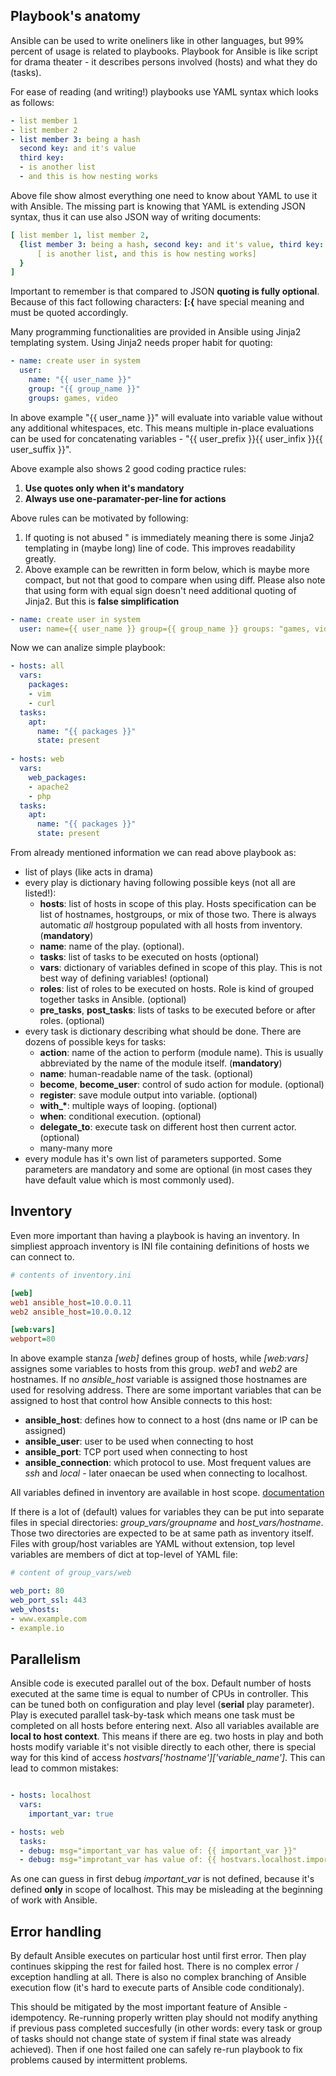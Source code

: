## Playbook's anatomy

Ansible can be used to write oneliners like in other languages, but 99% percent of usage is related to playbooks.
Playbook for Ansible is like script for drama theater - it describes persons involved (hosts) and what they do (tasks).

For ease of reading (and writing!) playbooks use YAML syntax which looks as follows:

```yaml
- list member 1
- list member 2
- list member 3: being a hash
  second key: and it's value
  third key:
  - is another list
  - and this is how nesting works
```

Above file show almost everything one need to know about YAML to use it with Ansible. The missing part is knowing that YAML
is extending JSON syntax, thus it can use also JSON way of writing documents:

```yaml
[ list member 1, list member 2, 
  {list member 3: being a hash, second key: and it's value, third key: 
      [ is another list, and this is how nesting works]
  }
]
```

Important to remember is that compared to JSON **quoting is fully optional**. Because of this fact following characters: **[:{** have 
special meaning and must be quoted accordingly.

Many programming functionalities are provided in Ansible using Jinja2 templating system. Using Jinja2 needs proper habit for quoting:

```yaml
- name: create user in system
  user:
    name: "{{ user_name }}"
    group: "{{ group_name }}"
    groups: games, video
```

In above example "{{ user_name }}" will evaluate into variable value without any additional whitespaces, etc. This means multiple in-place
evaluations can be used for concatenating variables - "{{ user_prefix }}{{ user_infix }}{{ user_suffix }}".

Above example also shows 2 good coding practice rules:
1. **Use quotes only when it's mandatory**
2. **Always use one-paramater-per-line for actions**

Above rules can be motivated by following:
1. If quoting is not abused " is immediately meaning there is some Jinja2 templating in (maybe long) line of code. This improves
readability greatly.
2. Above example can be rewritten in form below, which is maybe more compact, but not that good to compare when using diff. Please also
note that using form with equal sign doesn't need additional quoting of Jinja2. But this is **false simplification**

```yaml
- name: create user in system
  user: name={{ user_name }} group={{ group_name }} groups: "games, video"
```

Now we can analize simple playbook:

```yaml
- hosts: all
  vars:
    packages:
    - vim
    - curl
  tasks:
    apt:
      name: "{{ packages }}"
      state: present
    
- hosts: web
  vars:
    web_packages:
    - apache2
    - php
  tasks:
    apt:
      name: "{{ packages }}"
      state: present
```

From already mentioned information we can read above playbook as:
* list of plays (like acts in drama)
* every play is dictionary having following possible keys (not all are listed!):
  * **hosts**: list of hosts in scope of this play. Hosts specification can be list of hostnames, hostgroups, or mix of those two. There is always automatic *all* hostgroup populated with all hosts from inventory. (**mandatory**)
  * **name**: name of the play. (optional).
  * **tasks**:  list of tasks to be executed on hosts (optional)
  * **vars**: dictionary of variables defined in scope of this play. This is not best way of defining variables! (optional)
  * **roles**: list of roles to be executed on hosts. Role is kind of grouped together tasks in Ansible. (optional)
  * **pre_tasks**, **post_tasks**: lists of tasks to be executed before or after roles. (optional)
* every task is dictionary describing what should be done. There are dozens of possible keys for tasks:
  * **action**: name of the action to perform (module name). This is usually abbreviated by the name of the module itself. (**mandatory**)
  * **name**: human-readable name of the task. (optional)
  * **become**, **become_user**: control of sudo action for module. (optional)
  * **register**: save module output into variable. (optional)
  * **with\_\***: multiple ways of looping. (optional)
  * **when**: conditional execution. (optional)
  * **delegate_to**: execute task on different host then current actor. (optional)
  * many-many more
* every module has it's own list of parameters supported. Some parameters are mandatory and some are optional (in most cases they have default value which is most commonly used).
  
## Inventory

Even more important than having a playbook is having an inventory. In simpliest approach inventory is INI file containing definitions of hosts we can connect to.

```ini
# contents of inventory.ini

[web]
web1 ansible_host=10.0.0.11
web2 ansible_host=10.0.0.12

[web:vars]
webport=80
```

In above example stanza *[web]* defines group of hosts, while *[web:vars]* assignes some variables to hosts from this group.
*web1* and *web2* are hostnames. If no *ansible_host* variable is assigned those hostnames are used for resolving address. There are some important variables that can be assigned to host that control how Ansible connects to this host:
* **ansible_host**: defines how to connect to a host (dns name or IP can be assigned)
* **ansible_user**: user to be used when connecting to host
* **ansible_port**: TCP port used when connecting to host
* **ansible_connection**: which protocol to use. Most frequent values are *ssh* and *local* - later onaecan be used when connecting to localhost.

All variables defined in inventory are available in host scope.
[documentation](http://docs.ansible.com/ansible/intro_inventory.html)

If there is a lot of (default) values for variables they can be put into separate files in special directories: *group_vars/groupname* and *host_vars/hostname*. Those two directories are expected to be at same path as inventory itself. Files with group/host variables are YAML without extension, top level variables are members of dict at top-level of YAML file:

```yaml
# content of group_vars/web

web_port: 80
web_port_ssl: 443
web_vhosts:
- www.example.com
- example.io
```

## Parallelism
Ansible code is executed parallel out of the box. Default number of hosts executed at the same time is equal to number of CPUs in controller. This can be tuned both on configuration and play level (**serial** play parameter). Play is executed parallel task-by-task which means one task must be completed on all hosts before entering next. Also all variables available are **local to host context**. This means if there are eg. two hosts in play and both hosts modify variable it's not visible directly to each other, there is special way for this kind of access *hostvars['hostname']['variable_name']*. This can lead to common mistakes:

```yaml

- hosts: localhost
  vars:
    important_var: true

- hosts: web
  tasks:
  - debug: msg="important_var has value of: {{ important_var }}"
  - debug: msg="improtant_var has value of: {{ hostvars.localhost.important_var }}"
```

As one can guess in first debug *important_var* is not defined, because it's defined **only** in scope of localhost. This may be misleading at the beginning of work with Ansible.

## Error handling
By default Ansible executes on particular host until first error. Then play continues skipping the rest for failed host.
There is no complex error / exception handling at all. There is also no complex branching of Ansible execution flow (it's hard to execute parts of Ansible code conditionaly).

This should be mitigated by the most important feature of Ansible - idempotency. Re-running properly written play should not modify anything if previous pass completed succesfully (in other words: every task or group of tasks should not change state of system if final
state was already achieved). Then if one host failed one can safely re-run playbook to fix problems caused by intermittent problems.
